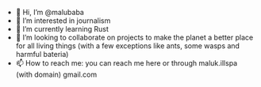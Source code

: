 - 👋 Hi, I’m @malubaba
- 👀 I’m interested in journalism
- 🌱 I’m currently learning Rust
- 💞️ I’m looking to collaborate on projects to make the planet a better place for all living things (with a few exceptions like ants, some wasps and harmful bateria)
- 📫 How to reach me: you can reach me here or through maluk.illspa (with domain) gmail.com
